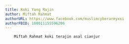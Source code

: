 ```yaml
---
title: Koki Yang Rajin
author: Miftah Rahmat
authorURL: https://www.facebook.com/muslimcyberarmyxxi
authorFBID: 100011155596206
---
```


		Miftah Rahmat koki terajin asal cianjur

<!--truncate-->
<div class="fb-comments" data-href="https://developers.facebook.com/docs/plugins/comments#configurator" data-width="100%" data-numposts="5"></div>
